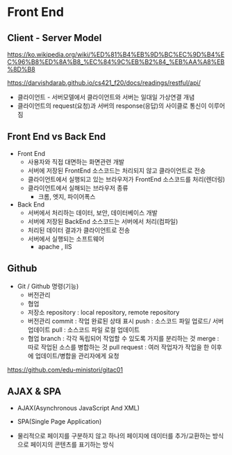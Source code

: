# Front End

## Client - Server Model

https://ko.wikipedia.org/wiki/%ED%81%B4%EB%9D%BC%EC%9D%B4%EC%96%B8%ED%8A%B8_%EC%84%9C%EB%B2%84_%EB%AA%A8%EB%8D%B8

https://darvishdarab.github.io/cs421_f20/docs/readings/restful/api/

- 클라이언트 - 서버모델에서 클라이언트와 서버는 일대일 가상연결 개념
- 클라이언트의 request(요청)과 서버의 response(응답)의 사이클로 통신이 이루어짐

## Front End vs Back End

- Front End
  - 사용자와 직접 대면하는 화면관련 개발
  - 서버에 저장된 FrontEnd 소스코드는 처리되지 않고 클라이언트로 전송
  - 클라이언트에서 실행되고 있는 브라우저가 FrontEnd 소스코드를 처리(렌더링)
  - 클라이언트에서 실해되는 브라우저 종류
    - 크롬, 엣지, 파이어폭스
- Back End
  - 서버에서 처리하는 데이터, 보안, 데이터베이스 개발
  - 서버에 저장된 BackEnd 소스코드는 서버에서 처리(컴파일)
  - 처리된 데이터 결과가 클라이언트로 전송
  - 서버에서 실행되는 소프트웨어
    - apache , IIS

## Github
- Git / Github 명령(기능)
    - 버전관리
    - 협업
    - 저장소 repository : local repository, remote repository
    - 버전관리 commit : 작업 완료된 상태 표시 push : 소스코드 파일 업로드/ 서버 업데이트 pull : 소스코드 파일 로컬 업데이트
    - 협업 branch : 각각 독립되어 작업할 수 있도록 가지를 분리하는 것 merge : 따로 작업된 소스를 병합하는 것 pull request : 여러 작업자가 작업을 한 이후에 업데이트/병합을 관리자에게 요청

https://github.com/edu-ministori/gitac01

## AJAX & SPA
- AJAX(Asynchronous JavaScript And XML)
- SPA(Single Page Application)

- 물리적으로 페이지를 구분하지 않고 하나의 페이지에 데이터를 추가/교환하는 방식으로 페이지의 콘텐츠를 표기하는 방식
